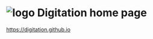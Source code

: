 # ![logo](https://avatars3.githubusercontent.com/u/18432236?s=40&v=4) Digitation home page
https://digitation.github.io
